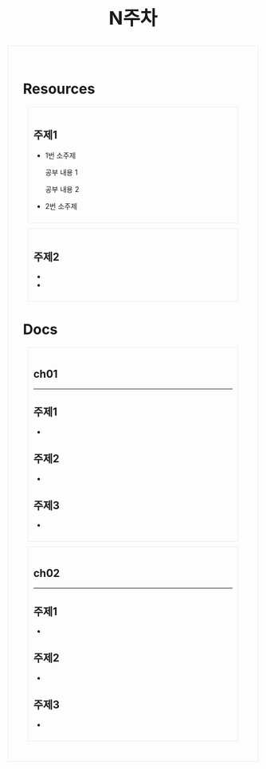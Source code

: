 <div class = title align = center>

## N주차

</div>



<div class = body>

# Resources

<div class = chapter>

## 주제1
- 1번 소주제
<ol> <!--들여쓰기-->
공부 내용 1   <!-- 띄어쓰기 2번하면 줄바꿈 -->

공부 내용 2
</ol>

- 2번 소주제

 
</div>

<div class = chapter>

## 주제2
- 
- 
</div>

# Docs

<div class = chapter>

## ch01
---
## 주제1
-
## 주제2
-
## 주제3
-

</div>

<div class = chapter>

## ch02
---
## 주제1
-
## 주제2
-
## 주제3
-

</div>
</div>

<style>
    .title{
        font-size :25px;
        margin-bottom:10px;
    }
    .body {
        border: 1px solid #ebebeb;
        padding:30px;
    }
    .chapter{
        border: 1px solid #ebebeb;
        padding: 10px;
        margin: 10px;
    }
</style>
